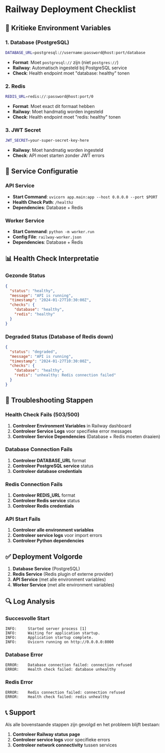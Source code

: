 # Railway Deployment Checklist

## **🚨 Kritieke Environment Variables**

### **1. Database (PostgreSQL)**
```bash
DATABASE_URL=postgresql://username:password@host:port/database
```
- **Format**: Moet `postgresql://` zijn (niet `postgres://`)
- **Railway**: Automatisch ingesteld bij PostgreSQL service
- **Check**: Health endpoint moet "database: healthy" tonen

### **2. Redis**
```bash
REDIS_URL=redis://:password@host:port/0
```
- **Format**: Moet exact dit formaat hebben
- **Railway**: Moet handmatig worden ingesteld
- **Check**: Health endpoint moet "redis: healthy" tonen

### **3. JWT Secret**
```bash
JWT_SECRET=your-super-secret-key-here
```
- **Railway**: Moet handmatig worden ingesteld
- **Check**: API moet starten zonder JWT errors

## **🔧 Service Configuratie**

### **API Service**
- **Start Command**: `uvicorn app.main:app --host 0.0.0.0 --port $PORT`
- **Health Check Path**: `/healthz`
- **Dependencies**: Database + Redis

### **Worker Service**
- **Start Command**: `python -m worker.run`
- **Config File**: `railway-worker.json`
- **Dependencies**: Database + Redis

## **📊 Health Check Interpretatie**

### **Gezonde Status**
```json
{
  "status": "healthy",
  "message": "API is running",
  "timestamp": "2024-01-27T10:30:00Z",
  "checks": {
    "database": "healthy",
    "redis": "healthy"
  }
}
```

### **Degraded Status (Database of Redis down)**
```json
{
  "status": "degraded",
  "message": "API is running",
  "timestamp": "2024-01-27T10:30:00Z",
  "checks": {
    "database": "healthy",
    "redis": "unhealthy: Redis connection failed"
  }
}
```

## **🚨 Troubleshooting Stappen**

### **Health Check Fails (503/500)**
1. **Controleer Environment Variables** in Railway dashboard
2. **Controleer Service Logs** voor specifieke error messages
3. **Controleer Service Dependencies** (Database + Redis moeten draaien)

### **Database Connection Fails**
1. **Controleer DATABASE_URL** format
2. **Controleer PostgreSQL service** status
3. **Controleer database credentials**

### **Redis Connection Fails**
1. **Controleer REDIS_URL** format
2. **Controleer Redis service** status
3. **Controleer Redis credentials**

### **API Start Fails**
1. **Controleer alle environment variables**
2. **Controleer service logs** voor import errors
3. **Controleer Python dependencies**

## **✅ Deployment Volgorde**

1. **Database Service** (PostgreSQL)
2. **Redis Service** (Redis plugin of externe provider)
3. **API Service** (met alle environment variables)
4. **Worker Service** (met alle environment variables)

## **🔍 Log Analysis**

### **Succesvolle Start**
```
INFO:     Started server process [1]
INFO:     Waiting for application startup.
INFO:     Application startup complete.
INFO:     Uvicorn running on http://0.0.0.0:8000
```

### **Database Error**
```
ERROR:    Database connection failed: connection refused
ERROR:    Health check failed: database unhealthy
```

### **Redis Error**
```
ERROR:    Redis connection failed: connection refused
ERROR:    Health check failed: redis unhealthy
```

## **📞 Support**

Als alle bovenstaande stappen zijn gevolgd en het probleem blijft bestaan:
1. **Controleer Railway status page**
2. **Controleer service logs** voor specifieke errors
3. **Controleer network connectivity** tussen services
